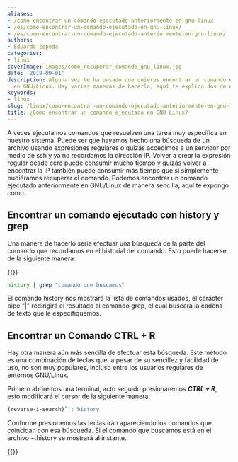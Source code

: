 ```yaml
---
aliases:
- /como-encontrar-un-comando-ejecutado-anteriormente-en-gnu-linux
- /es/como-encontrar-un-comando-ejecutado-en-gnu-linux/
- /es/como-encontrar-un-comando-ejecutado-anteriormente-en-gnu-linux/
authors:
- Eduardo Zepeda
categories:
- linux
coverImage: images/como_recuperar_comando_gnu_linux.jpg
date: '2019-09-01'
description: Alguna vez te ha pasado que quieres encontrar un comando ejecutado anteriormente
  en GNU/Linux. Hay varias maneras de hacerlo, aquí te explico dos de ellas.
keywords:
- linux
slug: /linux/como-encontrar-un-comando-ejecutado-anteriormente-en-gnu-linux/
title: ¿Cómo encontrar un comando ejecutado en GNU Linux?
---
```


A veces ejecutamos comandos que resuelven una tarea muy específica en nuestro sistema. Puede ser que hayamos hecho una búsqueda de un archivo usando expresiones regulares o quizás accedimos a un servidor por medio de ssh y ya no recordamos la dirección IP. Volver a crear la expresión regular desde cero puede consumir mucho tiempo y quizás volver a encontrar la IP también puede consumir más tiempo que si simplemente pudiéramos recuperar el comando. Podemos encontrar un comando ejecutado anteriormente en GNU/Linux de manera sencilla, aquí te expongo como.

## Encontrar un comando ejecutado con history y grep

Una manera de hacerlo sería efectuar una búsqueda de la parte del comando que recordamos en el historial del comando. Esto puede hacerse de la siguiente manera:

{{<ad0>}}

```bash
history | grep "comando que buscamos"
```

El comando history nos mostrará la lista de comandos usados, el carácter pipe "|" redirigirá el resultado al comando grep, el cual buscará la cadena de texto que le específiquemos.


## Encontrar un Comando CTRL + R

Hay otra manera aún más sencilla de efectuar esta búsqueda. Este método es una combinación de teclas que, a pesar de su sencillez y facilidad de uso, no son muy populares, incluso entre los usuarios regulares de entornos GNU/Linux.

Primero abriremos una terminal, acto seguido presionaremos **_CTRL + R_**, esto modificará el cursor de la siguiente manera:

```bash
(reverse-i-search)`': history
```

Conforme presionemos las teclas irán apareciendo los comandos que coincidan con esa búsqueda. Si el comando que buscamos está en el archivo ~.history se mostrará al instante.

{{<ad1>}}